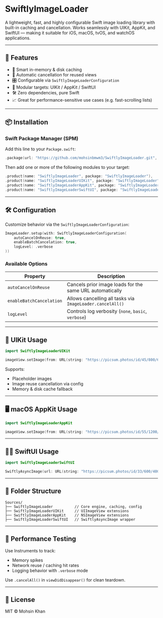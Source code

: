 # SwiftlyImageLoader

A lightweight, fast, and highly configurable Swift image loading library with built-in caching and cancellation. Works seamlessly with UIKit, AppKit, and SwiftUI — making it suitable for iOS, macOS, tvOS, and watchOS applications.

---

## 🚀 Features

- 🧠 Smart in-memory & disk caching
- 🧹 Automatic cancellation for reused views
- 🎛️ Configurable via `SwiftlyImageLoaderConfiguration`
- 🧩 Modular targets: UIKit / AppKit / SwiftUI
- 🛠 Zero dependencies, pure Swift
- 📈 Great for performance-sensitive use cases (e.g. fast-scrolling lists)

---

## 📦 Installation

### Swift Package Manager (SPM)

Add this line to your `Package.swift`:

```swift
.package(url: "https://github.com/mohsinbmwm3/SwiftlyImageLoader.git", from: "1.0.0")
```

Then add one or more of the following modules to your target:

```swift
.product(name: "SwiftlyImageLoader", package: "SwiftlyImageLoader"),
.product(name: "SwiftlyImageLoaderUIKit", package: "SwiftlyImageLoader"),
.product(name: "SwiftlyImageLoaderAppKit", package: "SwiftlyImageLoader"),
.product(name: "SwiftlyImageLoaderSwiftUI", package: "SwiftlyImageLoader")
```

---

## 🛠 Configuration

Customize behavior via the `SwiftlyImageLoaderConfiguration`:

```swift
ImageLoader.setup(with: SwiftlyImageLoaderConfiguration(
    autoCancelOnReuse: true,
    enableBatchCancelation: true,
    logLevel: .verbose
))
```

### Available Options
| Property                 | Description                                                 |
|--------------------------|-------------------------------------------------------------|
| `autoCancelOnReuse`      | Cancels prior image loads for the same URL automatically    |
| `enableBatchCancelation`| Allows cancelling all tasks via `ImageLoader.cancelAll()`   |
| `logLevel`               | Controls log verbosity (`none`, `basic`, `verbose`)         |

---

## 📱 UIKit Usage

```swift
import SwiftlyImageLoaderUIKit

imageView.setImage(from: URL(string: "https://picsum.photos/id/45/800/600"))
```

Supports:
- Placeholder images
- Image reuse cancellation via config
- Memory & disk cache fallback

---

## 🖥 macOS AppKit Usage

```swift
import SwiftlyImageLoaderAppKit

imageView.setImage(from: URL(string: "https://picsum.photos/id/55/1200/800"))
```

---

## 🧑‍🎨 SwiftUI Usage

```swift
import SwiftlyImageLoaderSwiftUI

SwiftlyAsyncImage(url: URL(string: "https://picsum.photos/id/33/600/400"))
```

---

## 📁 Folder Structure

```
Sources/
├── SwiftlyImageLoader          // Core engine, caching, config
├── SwiftlyImageLoaderUIKit     // UIImageView extensions
├── SwiftlyImageLoaderAppKit    // NSImageView extensions
├── SwiftlyImageLoaderSwiftUI   // SwiftlyAsyncImage wrapper
```

---

## 🧪 Performance Testing

Use Instruments to track:
- Memory spikes
- Network reuse / caching hit rates
- Logging behavior with `.verbose` mode

Use `.cancelAll()` in `viewDidDisappear()` for clean teardown.

---

## 📄 License

MIT © Mohsin Khan

